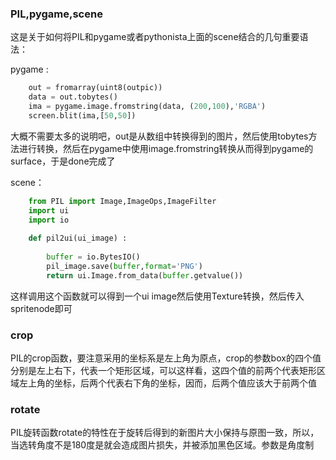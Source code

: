### PIL,pygame,scene

这是关于如何将PIL和pygame或者pythonista上面的scene结合的几句重要语法：

pygame :
~~~python
	out = fromarray(uint8(outpic))
	data = out.tobytes()
	ima = pygame.image.fromstring(data, (200,100),'RGBA')
	screen.blit(ima,[50,50])
~~~
大概不需要太多的说明吧，out是从数组中转换得到的图片，然后使用tobytes方法进行转换，然后在pygame中使用image.fromstring转换从而得到pygame的surface，于是done完成了

scene：
~~~python
	from PIL import Image,ImageOps,ImageFilter
	import ui
	import io
	
	def pil2ui(ui_image) :
	
		buffer = io.BytesIO()
		pil_image.save(buffer,format='PNG')
		return ui.Image.from_data(buffer.getvalue())
~~~
这样调用这个函数就可以得到一个ui image然后使用Texture转换，然后传入spritenode即可


### crop
PIL的crop函数，要注意采用的坐标系是左上角为原点，crop的参数box的四个值分别是左上右下，代表一个矩形区域，可以这样看，这四个值的前两个代表矩形区域左上角的坐标，后两个代表右下角的坐标，因而，后两个值应该大于前两个值

### rotate
PIL旋转函数rotate的特性在于旋转后得到的新图片大小保持与原图一致，所以，当选转角度不是180度是就会造成图片损失，并被添加黑色区域。参数是角度制